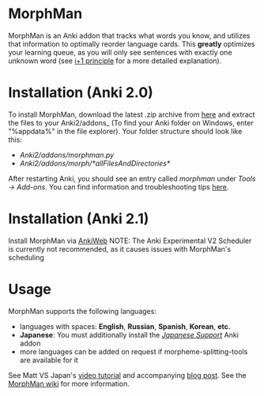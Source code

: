 # MorphMan
MorphMan is an Anki addon that tracks what words you know, and utilizes that information to optimally reorder language cards. This
__greatly__ optimizes your learning queue, as you will only see sentences with exactly one unknown word (see
[i+1 principle](https://massimmersionapproach.com/table-of-contents/anki/morphman/#glossary) for a more detailed explanation).

# Installation (Anki 2.0)

To install MorphMan, download the latest .zip archive from [here](https://github.com/kaegi/MorphMan/releases)
and extract the files to your Anki2/addons_ (To find your Anki folder on Windows, enter "%appdata%" in the file explorer). Your folder structure should look like this:

-   _Anki2/addons/morphman.py_
-   _Anki2/addons/morph/\*allFilesAndDirectories\*_

After restarting Anki, you should see an entry called _morphman_ under _Tools -> Add-ons_. You can find information and troubleshooting tips [here](https://github.com/kaegi/MorphMan/wiki/Installation).

# Installation (Anki 2.1)

Install MorphMan via [AnkiWeb](https://ankiweb.net/shared/info/900801631)
NOTE: The Anki Experimental V2 Scheduler is currently not recommended, as it causes issues with MorphMan's scheduling

# Usage

MorphMan supports the following languages:
-   languages with spaces: __English__, __Russian__, __Spanish__, __Korean__, __etc.__
-   __Japanese__: You must additionally install the _[Japanese Support](https://ankiweb.net/shared/info/3918629684)_ Anki addon
-   more languages can be added on request if morpheme-splitting-tools are available for it

See Matt VS Japan's [video tutorial](https://www.youtube.com/watch?v=dVReg8_XnyA) and accompanying [blog post](https://massimmersionapproach.com/table-of-contents/anki/morphman).
See the [MorphMan wiki](https://github.com/kaegi/MorphMan/wiki) for more information.